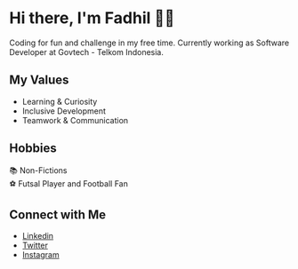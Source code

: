 # Hi there, I'm Fadhil 👋🏻
Coding for fun and challenge in my free time. Currently working as Software Developer at Govtech - Telkom Indonesia.

## My Values
- Learning & Curiosity <br/>
- Inclusive Development <br/>
- Teamwork & Communication

## Hobbies
:books: Non-Fictions <br/>
:soccer: Futsal Player and Football Fan <br/>

## Connect with Me
- [Linkedin](https://www.linkedin.com/in/fadhil-radhian/) <br/>
- [Twitter](https://twitter.com/fadhil_radhian) <br/>
- [Instagram](https://www.instagram.com/fadhilradhian) <br/>
